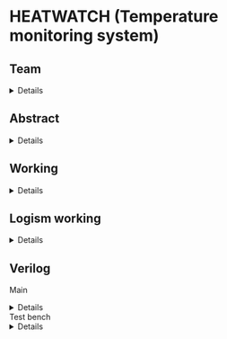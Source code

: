 # HEATWATCH (Temperature monitoring system)

## Team
<details>

221CS209 - ANSH VIVEK MALHOTRA - anshvivekmalhotra.221cs209@nitk.edu.in

221CS227 - KAKARLA NAVEEN JANAKI RAM - naveenkakarla.221cs227@nitk.edu.in

221CS242 - ROHIT SUNIL - rohitsunil.221cs242@nitk.edu.in
</details>

## Abstract 
<details>
The Temperature Monitoring System is a digital project designed to measure and monitor
the moving average of temperature levels in real-time. This system uses digital sensors, display units to collect, process, and display temperature data. It can be used in labs after
some advancedments. It offers a practical application for various industries, including
environmental monitoring, healthcare, and industrial control. The project involves the
integration of a temperature sensor, counter IC, flip-flops, logic gates, a 7-segment LED
display, and power supply components on a breadboard or PCB. It performs various tasks:
it records and monitors temperature, it gives a security alarm when Temperature reaches
extremes. It displays the Temperature in both Celcius and Fahrenheit. It also displays the average
Temperature over 24hrs.
  
```
       Our motivation is to provide safety measures and safe working conditions for employes. After some advancements we can provide this setup for maintaining optimal Temperature in Industries to make   Industrial processes more effecient.


```
       Our unique contribution is Hypothetically we can implement Alarms, maintain optimal temperatureand share data using bluetooth/WiFi



</details>

## Working
<details>

The sensor (Dh t11) measures the atmospheric temperature and 
sends the value as input directly to a display which is used to 
display current temperature and it also gives an input to the main 
circuit after every 30 seconds which is set by using a clock.
We use a counter IC to count the number of times we get the 
temperature inputs.This is an upward counter and it increments 
every time we get an input from the sensor.
The value from the sensor is used as an input to the 11-bit adder in
which another 11-bit number is initialized to zero.
The result will then be the input for the divider.This result here 
will be the dividend in this dividor module and the divisor will be 
the value of the counter.
The output from this dividor module is directly displayed using 
another LCD which is used to display average temperature and the
same output is given as an input to 7 flip flops which store each of
the 7 bits of the output of divider.
Now we are using a 7 by 4 bit multiplier which multiplies the 7-bit
ouput from the flip flops and 4 bit output from the counter which 
is subtracted by 1 using the 4-bit subtractor.
The output from this multiplier will be another input for the 11-bit 
adder which adds the next incoming input to this .
The loop goes on and the average temperature is displayed every 
30 seconds.

Components-used
#Temperature Sensor (e.g., LM35, LM75, or thermistor)

#Counter IC (e.g., 74LS90 or 74LS192).

#Flip-Flops (e.g., 74LS74).

#Logic Gates (e.g., 74LS00, 74LS32).

#Display (e.g., 7-segment LED display).

#Power supply components (voltage regulator, capacitors, etc.).

#Breadboard or PCB for circuit construction.
</details>

## Logism working
<details>

                                             This is our Logism Simulation design. 
![WhatsApp Image 2023-10-25 at 21 01 03_fbb7a637](https://github.com/ANSHVIVEKMALHOTRA/Miniproject-HEATWATCH/assets/119870034/d7bb532c-6983-4796-8085-95bc584574c9)



    **Iteration 1**-We can see that the input of the numbers throught the Temperature sensors is 10 which is 00000001010 in binnary, 
    so the current temperature shows the output as 00000001010 and the average output also shows 00000001010 because there is only 
    one single iteration.
  ![WhatsApp Image 2023-10-25 at 21 01 08_aaffcf53](https://github.com/ANSHVIVEKMALHOTRA/Miniproject-HEATWATCH/assets/119870034/17d032a9-65bd-42c2-a1a0-d7fd2493f622)



    **Iteration 2**-We can see that the input of the numbers have changed to 20 in the second iteration which is 00000010100 in binnary,
    so the output shows to be 00000010100 in the current temperature but 00000001111 as average temperature which is 15.
![WhatsApp Image 2023-10-25 at 21 01 13_cee11c6d](https://github.com/ANSHVIVEKMALHOTRA/Miniproject-HEATWATCH/assets/119870034/f6b5f254-2bab-4a4a-abd3-badcb90b2bc8)
</details>

## Verilog
Main
<details>

    module MovingAverage(
        input wire clk,
        input wire reset,
        input wire [10:0] data_input,
        output wire [10:0] result_output
    );
    
    reg [10:0] sum;
    reg [10:0] prev_sum;
    reg [3:0] count;
    reg [31:0] delay_counter;
    always @(posedge clk or posedge reset) begin
        if (reset) begin
            sum <= 11'b0;
            prev_sum <= 11'b0;
            count <= 4'b0000;
            delay_counter <= 32'b0;
        end else begin
           
            if (delay_counter == 30) begin
                delay_counter <= 32'b0;
                count <= count + 1;
                prev_sum <= sum; 
                sum <= data_input + prev_sum * (count - 1);
            end else begin
                delay_counter <= delay_counter + 1;
            end
        end
    end
    
    assign result_output = (data_input + prev_sum * (count - 1)) / count;
    
    endmodule

</details>
Test bench 
<details>
  
        module testbench;
      reg clk;
    reg reset;
    reg [10:0] data_input;
    wire [10:0] result_output;
  
    MovingAverage uut (
      .clk(clk),
      .reset(reset),
      .data_input(data_input),
      .result_output(result_output)
    );


    always begin
      #5 clk = ~clk; 
    end
  
    initial begin
      clk = 0;
      reset = 0;
      data_input = 11'b00000000000; 

    reset = 1;
    #30 reset = 0;

    
    #30 data_input = 11'b00000000001; 
    #30 data_input = 11'b00000000010; 
    #30 data_input = 11'b00000000011;
    $finish;
    end
    initial begin
      $monitor("Time=%d: Data Input=%b, Result Output=%b", $time, data_input, result_output);
    end
     endmodule

</details>



